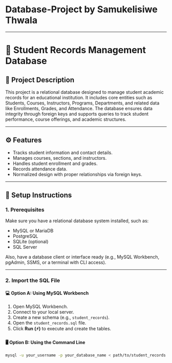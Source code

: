 # Database-Project by Samukelisiwe Thwala
---
# 📘 Student Records Management Database

## 📄 Project Description

This project is a relational database designed to manage student academic records for an educational institution. It includes core entities such as Students, Courses, Instructors, Programs, Departments, and related data like Enrollments, Grades, and Attendance. The database ensures data integrity through foreign keys and supports queries to track student performance, course offerings, and academic structures.

---

## ⚙️ Features

- Tracks student information and contact details.
- Manages courses, sections, and instructors.
- Handles student enrollment and grades.
- Records attendance data.
- Normalized design with proper relationships via foreign keys.

---

## 🚀 Setup Instructions

### 1. Prerequisites

Make sure you have a relational database system installed, such as:

- MySQL or MariaDB
- PostgreSQL
- SQLite (optional)
- SQL Server

Also, have a database client or interface ready (e.g., MySQL Workbench, pgAdmin, SSMS, or a terminal with CLI access).

---

### 2. Import the SQL File

#### 💻 Option A: Using MySQL Workbench

1. Open MySQL Workbench.
2. Connect to your local server.
3. Create a new schema (e.g., `student_records`).
4. Open the `student_records.sql` file.
5. Click **Run (⚡)** to execute and create the tables.

#### 🖥 Option B: Using the Command Line

```bash
mysql -u your_username -p your_database_name < path/to/student_records.sql

